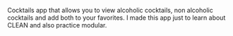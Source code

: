 Cocktails app that allows you to view alcoholic cocktails, non alcoholic cocktails and add both to your favorites.
I made this app just to learn about CLEAN and also practice modular.
